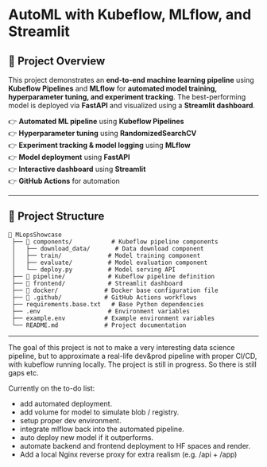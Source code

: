 # **AutoML with Kubeflow, MLflow, and Streamlit**  

## **📌 Project Overview**  
This project demonstrates an **end-to-end machine learning pipeline** using **Kubeflow Pipelines** and **MLflow** for **automated model training, hyperparameter tuning, and experiment tracking**. The best-performing model is deployed via **FastAPI** and visualized using a **Streamlit dashboard**.  

👉 **Automated ML pipeline** using **Kubeflow Pipelines**  
👉 **Hyperparameter tuning** using **RandomizedSearchCV**  
👉 **Experiment tracking & model logging** using **MLflow**  
👉 **Model deployment** using **FastAPI**  
👉 **Interactive dashboard** using **Streamlit**  
👉 **GitHub Actions** for automation  

---

## **📁 Project Structure**  

```
📂 MLopsShowcase
 ├── 📂 components/           # Kubeflow pipeline components
 │   ├── download_data/       # Data download component
 │   ├── train/             # Model training component
 │   ├── evaluate/          # Model evaluation component
 │   └── deploy.py          # Model serving API
 ├── 📂 pipeline/            # Kubeflow pipeline definition
 ├── 📂 frontend/            # Streamlit dashboard
 ├── 📂 docker/             # Docker base configuration file
 ├── 📂 .github/            # GitHub Actions workflows
 ├── requirements.base.txt   # Base Python dependencies
 ├── .env                   # Environment variables
 ├── example.env           # Example environment variables
 └── README.md             # Project documentation
```  

---

The goal of this project is not to make a very interesting data science pipeline, but to approximate a real-life dev&prod pipeline with proper CI/CD, with kubeflow running locally. The project is still in progress. So there is still gaps etc.

Currently on the to-do list:
- add automated deployment.
- add volume for model to simulate blob / registry.
- setup proper dev environment.
- integrate mlflow back into the automated pipeline.
- auto deploy new model if it outperforms. 
- automate backend and frontend deployment to HF spaces and render.
- Add a local Nginx reverse proxy for extra realism (e.g. /api + /app)
